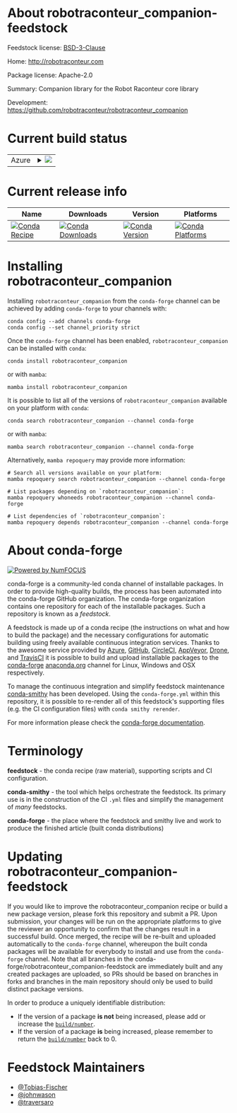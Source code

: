 About robotraconteur_companion-feedstock
========================================

Feedstock license: [BSD-3-Clause](https://github.com/conda-forge/robotraconteur_companion-feedstock/blob/main/LICENSE.txt)

Home: http://robotraconteur.com

Package license: Apache-2.0

Summary: Companion library for the Robot Raconteur core library

Development: https://github.com/robotraconteur/robotraconteur_companion

Current build status
====================


<table>
    
  <tr>
    <td>Azure</td>
    <td>
      <details>
        <summary>
          <a href="https://dev.azure.com/conda-forge/feedstock-builds/_build/latest?definitionId=21406&branchName=main">
            <img src="https://dev.azure.com/conda-forge/feedstock-builds/_apis/build/status/robotraconteur_companion-feedstock?branchName=main">
          </a>
        </summary>
        <table>
          <thead><tr><th>Variant</th><th>Status</th></tr></thead>
          <tbody><tr>
              <td>linux_64</td>
              <td>
                <a href="https://dev.azure.com/conda-forge/feedstock-builds/_build/latest?definitionId=21406&branchName=main">
                  <img src="https://dev.azure.com/conda-forge/feedstock-builds/_apis/build/status/robotraconteur_companion-feedstock?branchName=main&jobName=linux&configuration=linux%20linux_64_" alt="variant">
                </a>
              </td>
            </tr><tr>
              <td>linux_aarch64</td>
              <td>
                <a href="https://dev.azure.com/conda-forge/feedstock-builds/_build/latest?definitionId=21406&branchName=main">
                  <img src="https://dev.azure.com/conda-forge/feedstock-builds/_apis/build/status/robotraconteur_companion-feedstock?branchName=main&jobName=linux&configuration=linux%20linux_aarch64_" alt="variant">
                </a>
              </td>
            </tr><tr>
              <td>osx_64</td>
              <td>
                <a href="https://dev.azure.com/conda-forge/feedstock-builds/_build/latest?definitionId=21406&branchName=main">
                  <img src="https://dev.azure.com/conda-forge/feedstock-builds/_apis/build/status/robotraconteur_companion-feedstock?branchName=main&jobName=osx&configuration=osx%20osx_64_" alt="variant">
                </a>
              </td>
            </tr><tr>
              <td>osx_arm64</td>
              <td>
                <a href="https://dev.azure.com/conda-forge/feedstock-builds/_build/latest?definitionId=21406&branchName=main">
                  <img src="https://dev.azure.com/conda-forge/feedstock-builds/_apis/build/status/robotraconteur_companion-feedstock?branchName=main&jobName=osx&configuration=osx%20osx_arm64_" alt="variant">
                </a>
              </td>
            </tr><tr>
              <td>win_64</td>
              <td>
                <a href="https://dev.azure.com/conda-forge/feedstock-builds/_build/latest?definitionId=21406&branchName=main">
                  <img src="https://dev.azure.com/conda-forge/feedstock-builds/_apis/build/status/robotraconteur_companion-feedstock?branchName=main&jobName=win&configuration=win%20win_64_" alt="variant">
                </a>
              </td>
            </tr>
          </tbody>
        </table>
      </details>
    </td>
  </tr>
</table>

Current release info
====================

| Name | Downloads | Version | Platforms |
| --- | --- | --- | --- |
| [![Conda Recipe](https://img.shields.io/badge/recipe-robotraconteur__companion-green.svg)](https://anaconda.org/conda-forge/robotraconteur_companion) | [![Conda Downloads](https://img.shields.io/conda/dn/conda-forge/robotraconteur_companion.svg)](https://anaconda.org/conda-forge/robotraconteur_companion) | [![Conda Version](https://img.shields.io/conda/vn/conda-forge/robotraconteur_companion.svg)](https://anaconda.org/conda-forge/robotraconteur_companion) | [![Conda Platforms](https://img.shields.io/conda/pn/conda-forge/robotraconteur_companion.svg)](https://anaconda.org/conda-forge/robotraconteur_companion) |

Installing robotraconteur_companion
===================================

Installing `robotraconteur_companion` from the `conda-forge` channel can be achieved by adding `conda-forge` to your channels with:

```
conda config --add channels conda-forge
conda config --set channel_priority strict
```

Once the `conda-forge` channel has been enabled, `robotraconteur_companion` can be installed with `conda`:

```
conda install robotraconteur_companion
```

or with `mamba`:

```
mamba install robotraconteur_companion
```

It is possible to list all of the versions of `robotraconteur_companion` available on your platform with `conda`:

```
conda search robotraconteur_companion --channel conda-forge
```

or with `mamba`:

```
mamba search robotraconteur_companion --channel conda-forge
```

Alternatively, `mamba repoquery` may provide more information:

```
# Search all versions available on your platform:
mamba repoquery search robotraconteur_companion --channel conda-forge

# List packages depending on `robotraconteur_companion`:
mamba repoquery whoneeds robotraconteur_companion --channel conda-forge

# List dependencies of `robotraconteur_companion`:
mamba repoquery depends robotraconteur_companion --channel conda-forge
```


About conda-forge
=================

[![Powered by
NumFOCUS](https://img.shields.io/badge/powered%20by-NumFOCUS-orange.svg?style=flat&colorA=E1523D&colorB=007D8A)](https://numfocus.org)

conda-forge is a community-led conda channel of installable packages.
In order to provide high-quality builds, the process has been automated into the
conda-forge GitHub organization. The conda-forge organization contains one repository
for each of the installable packages. Such a repository is known as a *feedstock*.

A feedstock is made up of a conda recipe (the instructions on what and how to build
the package) and the necessary configurations for automatic building using freely
available continuous integration services. Thanks to the awesome service provided by
[Azure](https://azure.microsoft.com/en-us/services/devops/), [GitHub](https://github.com/),
[CircleCI](https://circleci.com/), [AppVeyor](https://www.appveyor.com/),
[Drone](https://cloud.drone.io/welcome), and [TravisCI](https://travis-ci.com/)
it is possible to build and upload installable packages to the
[conda-forge](https://anaconda.org/conda-forge) [anaconda.org](https://anaconda.org/)
channel for Linux, Windows and OSX respectively.

To manage the continuous integration and simplify feedstock maintenance
[conda-smithy](https://github.com/conda-forge/conda-smithy) has been developed.
Using the ``conda-forge.yml`` within this repository, it is possible to re-render all of
this feedstock's supporting files (e.g. the CI configuration files) with ``conda smithy rerender``.

For more information please check the [conda-forge documentation](https://conda-forge.org/docs/).

Terminology
===========

**feedstock** - the conda recipe (raw material), supporting scripts and CI configuration.

**conda-smithy** - the tool which helps orchestrate the feedstock.
                   Its primary use is in the construction of the CI ``.yml`` files
                   and simplify the management of *many* feedstocks.

**conda-forge** - the place where the feedstock and smithy live and work to
                  produce the finished article (built conda distributions)


Updating robotraconteur_companion-feedstock
===========================================

If you would like to improve the robotraconteur_companion recipe or build a new
package version, please fork this repository and submit a PR. Upon submission,
your changes will be run on the appropriate platforms to give the reviewer an
opportunity to confirm that the changes result in a successful build. Once
merged, the recipe will be re-built and uploaded automatically to the
`conda-forge` channel, whereupon the built conda packages will be available for
everybody to install and use from the `conda-forge` channel.
Note that all branches in the conda-forge/robotraconteur_companion-feedstock are
immediately built and any created packages are uploaded, so PRs should be based
on branches in forks and branches in the main repository should only be used to
build distinct package versions.

In order to produce a uniquely identifiable distribution:
 * If the version of a package **is not** being increased, please add or increase
   the [``build/number``](https://docs.conda.io/projects/conda-build/en/latest/resources/define-metadata.html#build-number-and-string).
 * If the version of a package **is** being increased, please remember to return
   the [``build/number``](https://docs.conda.io/projects/conda-build/en/latest/resources/define-metadata.html#build-number-and-string)
   back to 0.

Feedstock Maintainers
=====================

* [@Tobias-Fischer](https://github.com/Tobias-Fischer/)
* [@johnwason](https://github.com/johnwason/)
* [@traversaro](https://github.com/traversaro/)

